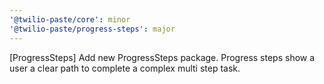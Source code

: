 ```yaml
---
'@twilio-paste/core': minor
'@twilio-paste/progress-steps': major
---
```


[ProgressSteps] Add new ProgressSteps package. Progress steps show a user a clear path to complete a complex multi step task.
